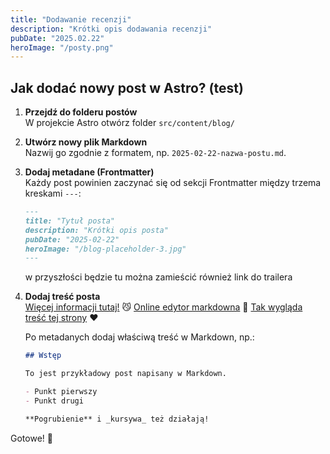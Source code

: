 ```yaml
---
title: "Dodawanie recenzji"
description: "Krótki opis dodawania recenzji"
pubDate: "2025.02.22"
heroImage: "/posty.png"
---
```


## Jak dodać nowy post w Astro? (test)

1. **Przejdź do folderu postów**  
   W projekcie Astro otwórz folder `src/content/blog/`

2. **Utwórz nowy plik Markdown**  
   Nazwij go zgodnie z formatem, np. `2025-02-22-nazwa-postu.md`.

3. **Dodaj metadane (Frontmatter)**  
   Każdy post powinien zaczynać się od sekcji Frontmatter między trzema kreskami `---`:

   ```md
   ---
   title: "Tytuł posta"
   description: "Krótki opis posta"
   pubDate: "2025-02-22"
   heroImage: "/blog-placeholder-3.jpg"
   ---
   ```

   w przyszłości będzie tu można zamieścić również link do trailera

4. **Dodaj treść posta**  
   [Więcej informacji tutaj!](https://incydent.boksinski.org/blog/markdown-style-guide/) 😼
   [Online edytor markdowna](https://stackedit.io/app#) 🥶
   [Tak wygląda treść tej strony](https://github.com/KacperPach/Incydent-kinowy/blob/main/src/content/blog/post_doawanie_recenzji.md) ❤️

   Po metadanych dodaj właściwą treść w Markdown, np.:

   ```md
   ## Wstęp

   To jest przykładowy post napisany w Markdown.

   - Punkt pierwszy
   - Punkt drugi

   **Pogrubienie** i _kursywa_ też działają!
   ```

Gotowe! 🚀
